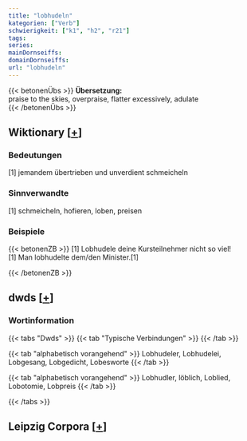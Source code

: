 ```yaml
---
title: "lobhudeln"
kategorien: ["Verb"]
schwierigkeit: ["k1", "h2", "r21"]
tags:
series:
mainDornseiffs:
domainDornseiffs:
url: "lobhudeln"
---
```


{{< betonenÜbs >}}
**Übersetzung:**  
praise to the skies, overpraise, flatter excessively, adulate  
{{< /betonenÜbs >}}

## Wiktionary [[+](https://de.wiktionary.org/wiki/lobhudeln)]

### Bedeutungen
[1] jemandem übertrieben und unverdient schmeicheln  

### Sinnverwandte
[1] schmeicheln, hofieren, loben, preisen  

### Beispiele
{{< betonenZB >}}
[1] Lobhudele deine Kursteilnehmer nicht so viel!  
[1] Man lobhudelte dem/den Minister.[1]  

{{< /betonenZB >}}


## dwds [[+](https://www.dwds.de/wb/lobhudeln)]

### Wortinformation
{{< tabs "Dwds" >}}
{{< tab "Typische Verbindungen" >}}
{{< /tab >}}

{{< tab "alphabetisch vorangehend" >}}
Lobhudeler, Lobhudelei, Lobgesang, Lobgedicht, Lobesworte
{{< /tab >}}

{{< tab "alphabetisch vorangehend" >}}
Lobhudler, löblich, Loblied, Lobotomie, Lobpreis
{{< /tab >}}

{{< /tabs >}}

## Leipzig Corpora [[+](https://corpora.uni-leipzig.de/en/res?word=lobhudeln&corpusId=deu_newscrawl-public_2018)]

